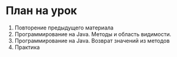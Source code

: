 # План на урок
1. Повторение предыдущего материала
2. Программирование на Java. Методы и область видимости.
3. Программирование на Java. Возврат значений из методов
4. Практика
